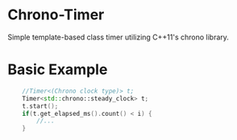 # Chrono-Timer
Simple template-based class timer utilizing C++11's chrono library.

# Basic Example
```C++
	//Timer<(Chrono clock type)> t;
	Timer<std::chrono::steady_clock> t;
	t.start();
	if(t.get_elapsed_ms().count() < i) {
		//...
	}
```
